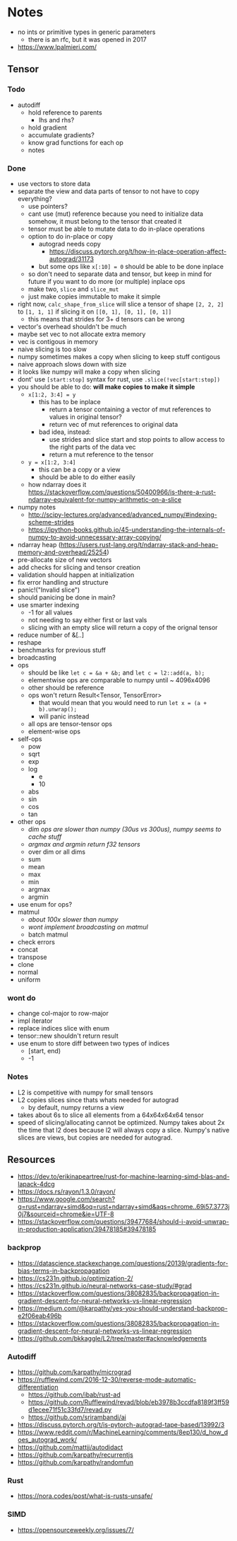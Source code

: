 # Notes

-   no ints or primitive types in generic parameters
    -   there is an rfc, but it was opened in 2017
-   https://www.lpalmieri.com/

## Tensor

### Todo

-   autodiff
    -   hold reference to parents
        -   lhs and rhs?
    -   hold gradient
    -   accumulate gradients?
    -   know grad functions for each op
    -   notes

### Done

-   use vectors to store data
-   separate the view and data parts of tensor to not have to copy everything?
    -   use pointers?
    -   cant use (mut) reference because you need to initialize data somehow, it must belong to the tensor that created it
    -   tensor must be able to mutate data to do in-place operations
    -   option to do in-place or copy
        -   autograd needs copy
            -   https://discuss.pytorch.org/t/how-in-place-operation-affect-autograd/31173
        -   but some ops like `x[:10] = 0` should be able to be done inplace
    -   so don't need to separate data and tensor, but keep in mind for future if you want to do more (or multiple) inplace ops
    -   make two, `slice` and `slice_mut`
    -   just make copies immutable to make it simple
-   right now, `calc_shape_from_slice` will slice a tensor of shape `[2, 2, 2]` to `[1, 1, 1]` if slicing it on `[[0, 1], [0, 1], [0, 1]]`
    -   this means that strides for 3+ d tensors can be wrong
-   vector's overhead shouldn't be much
-   maybe set vec to not allocate extra memory
-   vec is contigous in memory
-   naive slicing is too slow
-   numpy sometimes makes a copy when slicing to keep stuff contigous
-   naive approach slows down with size
-   it looks like numpy will make a copy when slicing
-   dont' use `[start:stop]` syntax for rust, use `.slice(!vec[start:stop])`
-   you should be able to do: **will make copies to make it simple**
    -   `x[1:2, 3:4] = y`
        -   this has to be inplace
            -   return a tensor containing a vector of mut references to values in original tensor?
            -   return vec of mut references to original data
        -   bad idea, instead:
            -   use strides and slice start and stop points to allow access to the right parts of the data vec
            -   return a mut reference to the tensor
    -   `y = x[1:2, 3:4]`
        -   this can be a copy or a view
        -   should be able to do either easily
    -   how ndarray does it https://stackoverflow.com/questions/50400966/is-there-a-rust-ndarray-equivalent-for-numpy-arithmetic-on-a-slice
-   numpy notes
    -   http://scipy-lectures.org/advanced/advanced_numpy/#indexing-scheme-strides
    -   https://ipython-books.github.io/45-understanding-the-internals-of-numpy-to-avoid-unnecessary-array-copying/
-   ndarray heap (https://users.rust-lang.org/t/ndarray-stack-and-heap-memory-and-overhead/25254)
-   pre-allocate size of new vectors
-   add checks for slicing and tensor creation
-   validation should happen at initialization
-   fix error handling and structure
-   panic!("Invalid slice")
-   should panicing be done in main?
-   use smarter indexing
    -   -1 for all values
    -   not needing to say either first or last vals
    -   slicing with an empty slice will return a copy of the orignal tensor
-   reduce number of &[..]
-   reshape
-   benchmarks for previous stuff
-   broadcasting
-   ops
    -   should be like `let c = &a + &b;` and `let c = l2::add(a, b);`
    -   elementwise ops are comparable to numpy until ~ 4096x4096
    -   other should be reference
    -   ops won't return Result<Tensor, TensorError>
        -   that would mean that you would need to run `let x = (a + b).unwrap();`
        -   will panic instead
    -   all ops are tensor-tensor ops
    -   element-wise ops
-   self-ops
    -   pow
    -   sqrt
    -   exp
    -   log
        -   e
        -   10
    -   abs
    -   sin
    -   cos
    -   tan
-   other ops
    -   _dim ops are slower than numpy (30us vs 300us), numpy seems to cache stuff_
    -   _argmax and argmin return f32 tensors_
    -   over dim or all dims
    -   sum
    -   mean
    -   max
    -   min
    -   argmax
    -   argmin
-   use enum for ops?
-   matmul
    -   _about 100x slower than numpy_
    -   _wont implement broadcasting on matmul_
    -   batch matmul
-   check errors
-   concat
-   transpose
-   clone
-   normal
-   uniform

### wont do

-   change col-major to row-major
-   impl iterator
-   replace indices slice with enum
-   tensor::new shouldn't return result
-   use enum to store diff between two types of indices
    -   [start, end)
    -   -1

### Notes

-   L2 is competitive with numpy for small tensors
-   L2 copies slices since thats whats needed for autograd
    -   by default, numpy returns a view
-   takes about 6s to slice all elements from a 64x64x64x64 tensor
-   speed of slicing/allocating cannot be optimized. Numpy takes about 2x the time that l2 does because l2 will always copy a slice. Numpy's native slices are views, but copies are needed for autograd.

## Resources

-   https://dev.to/erikinapeartree/rust-for-machine-learning-simd-blas-and-lapack-4dcg
-   https://docs.rs/rayon/1.3.0/rayon/
-   https://www.google.com/search?q=rust+ndarray+simd&oq=rust+ndarray+simd&aqs=chrome..69i57.3773j0j7&sourceid=chrome&ie=UTF-8
-   https://stackoverflow.com/questions/39477684/should-i-avoid-unwrap-in-production-application/39478185#39478185

### backprop

-   https://datascience.stackexchange.com/questions/20139/gradients-for-bias-terms-in-backpropagation
-   https://cs231n.github.io/optimization-2/
-   https://cs231n.github.io/neural-networks-case-study/#grad
-   https://stackoverflow.com/questions/38082835/backpropagation-in-gradient-descent-for-neural-networks-vs-linear-regression
-   https://medium.com/@karpathy/yes-you-should-understand-backprop-e2f06eab496b
-   https://stackoverflow.com/questions/38082835/backpropagation-in-gradient-descent-for-neural-networks-vs-linear-regression
-   https://github.com/bkkaggle/L2/tree/master#acknowledgements

### Autodiff

-   https://github.com/karpathy/micrograd
-   https://rufflewind.com/2016-12-30/reverse-mode-automatic-differentiation
    -   https://github.com/ibab/rust-ad
    -   https://github.com/Rufflewind/revad/blob/eb3978b3ccdfa8189f3ff59d1ecee71f51c33fd7/revad.py
    -   https://github.com/srirambandi/ai
-   https://discuss.pytorch.org/t/is-pytorch-autograd-tape-based/13992/3
-   https://www.reddit.com/r/MachineLearning/comments/8ep130/d_how_does_autograd_work/
-   https://github.com/mattjj/autodidact
-   https://github.com/karpathy/recurrentjs
-   https://github.com/karpathy/randomfun

### Rust

-   https://nora.codes/post/what-is-rusts-unsafe/

### SIMD

-   https://opensourceweekly.org/issues/7/
